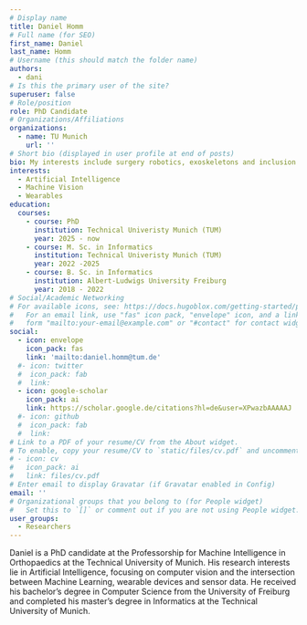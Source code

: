 ```yaml
---
# Display name
title: Daniel Homm
# Full name (for SEO)
first_name: Daniel
last_name: Homm
# Username (this should match the folder name)
authors:
  - dani
# Is this the primary user of the site?
superuser: false
# Role/position
role: PhD Candidate
# Organizations/Affiliations
organizations:
  - name: TU Munich
    url: ''
# Short bio (displayed in user profile at end of posts)
bio: My interests include surgery robotics, exoskeletons and inclusion of AI into human-robot-interaction.
interests:
  - Artificial Intelligence
  - Machine Vision
  - Wearables
education:
  courses:
    - course: PhD
      institution: Technical Univeristy Munich (TUM)
      year: 2025 - now
    - course: M. Sc. in Informatics
      institution: Technical Univeristy Munich (TUM)
      year: 2022 -2025
    - course: B. Sc. in Informatics
      institution: Albert-Ludwigs University Freiburg
      year: 2018 - 2022
# Social/Academic Networking
# For available icons, see: https://docs.hugoblox.com/getting-started/page-builder/#icons
#   For an email link, use "fas" icon pack, "envelope" icon, and a link in the
#   form "mailto:your-email@example.com" or "#contact" for contact widget.
social:
  - icon: envelope
    icon_pack: fas
    link: 'mailto:daniel.homm@tum.de'
  #- icon: twitter
  #  icon_pack: fab
  #  link:
  - icon: google-scholar
    icon_pack: ai
    link: https://scholar.google.de/citations?hl=de&user=XPwazbAAAAAJ
  #- icon: github
  #  icon_pack: fab
  #  link:
# Link to a PDF of your resume/CV from the About widget.
# To enable, copy your resume/CV to `static/files/cv.pdf` and uncomment the lines below.
# - icon: cv
#   icon_pack: ai
#   link: files/cv.pdf
# Enter email to display Gravatar (if Gravatar enabled in Config)
email: ''
# Organizational groups that you belong to (for People widget)
#   Set this to `[]` or comment out if you are not using People widget.
user_groups:
  - Researchers
---
```

Daniel is a PhD candidate at the Professorship for Machine Intelligence in Orthopaedics at the Technical University of Munich. His research interests lie in Artificial Intelligence, focusing on computer vision and the intersection between Machine Learning, wearable devices and sensor data. He received his bachelor’s degree in Computer Science from the University of Freiburg and completed his master’s degree in Informatics at the Technical University of Munich.
